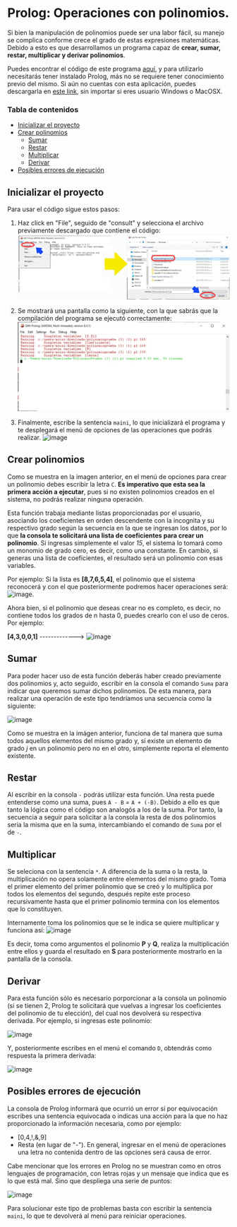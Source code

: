 # Prolog: Operaciones con polinomios.

Si bien la manipulación de polinomios puede ser una labor fácil, su manejo se complica conforme crece el grado de estas expresiones matemáticas. Debido a esto es que desarrollamos un programa capaz de **crear, sumar, restar, multiplicar y derivar polinomios**.

Puedes encontrar el código de este programa [aquí](https://github.com/Jony198207/ProyectoProlog/blob/main/C%C3%B3digo_Operador_de_Polinomios), y para utilizarlo necesitarás tener instalado Prolog, más no se requiere tener conocimiento previo del mismo. Si aún no cuentas con esta aplicación, puedes descargarla en [este link](https://www.swi-prolog.org/download/stable), sin importar si eres usuario Windows o MacOSX.

### Tabla de contenidos
* [Inicializar el proyecto](#inicializar-el-proyecto)
* [Crear polinomios](#crear-polinomios) 
  * [Sumar](#sumar)  
  * [Restar](#restar) 
  * [Multiplicar](#multiplicar) 
  * [Derivar](#derivar) 
* [Posibles errores de ejecución](#posibles-errores-de-ejecución) 

## Inicializar el proyecto

Para usar el código sigue estos pasos:

1) Haz click en "File", seguido de "consult" y selecciona el archivo previamente descargado que contiene el código:
![Imágen2](https://github.com/179786-moises/imagen/blob/main/B2.jpeg)

2) Se mostrará una pantalla como la siguiente, con la que sabrás que la compilación del programa se ejecutó correctamente:
  ![Imágen3](https://github.com/179786-moises/imagen/blob/main/B3.jpeg)

3) Finalmente, escribe la sentencia `maini`, lo que inicializará el programa y te desplegará el menú de opciones de las operaciones que podrás realizar.
   ![image](https://user-images.githubusercontent.com/101894380/159102602-e9dc22f7-b1d0-44e8-aa49-48c68f4a07ac.png)

## Crear polinomios 

Como se muestra en la imagen anterior, en el menú de opciones para crear un polinomio debes escribir la letra `C`. **Es imperativo que esta sea la primera acción a ejecutar**, pues si no existen polinomios creados en el sistema, no podrás realizar ninguna operación.

Esta función trabaja mediante listas proporcionadas por el usuario, asociando los coeficientes en orden descendente con la incognita y su respectivo grado según la secuencia en la que se ingresan los datos, por lo que **la consola te solicitará una lista de coeficientes para crear un polinomio**. Si ingresas simplemente el valor *15*, el sistema lo tomará como un monomio de grado cero, es decir, como una constante. En cambio, si generas una lista de coeficientes, el resultado será un polinomio con esas variables.

Por ejemplo: 
Si la lista es **[8,7,6,5,4]**, el polinomio que el sistema reconocerá y con el que posteriormente podremos hacer operaciones será:
                                    ![image](https://user-images.githubusercontent.com/101894380/159103921-39d9280b-77e3-4651-a90f-b510674e821d.png).

Ahora bien, si el polinomio que deseas crear no es completo, es decir, no contiene todos los grados de n hasta 0, puedes crearlo con el uso de ceros. Por ejemplo:


**[4,3,0,0,1]** ------------->   ![image](https://user-images.githubusercontent.com/101894380/159104133-5f5008ee-068e-41ff-bf25-6575785e69e3.png)

## Sumar

Para poder hacer uso de esta función deberás haber creado previamente dos polinomios y, acto seguido, escribir en la consola el comando `Suma` para indicar que queremos sumar dichos polinomios. De esta manera, para realizar una operación de este tipo tendríamos una secuencia como la siguiente:

![image](https://user-images.githubusercontent.com/101894380/159105013-e66e20f9-e278-4c6f-940f-44d3cec94694.png)

Como se muestra en la imágen anterior, funciona de tal manera que suma todos aquellos elementos del mismo grado y, sí existe un elemento de grado *j* en un polinomio pero no en el otro, simplemente reporta el elemento existente.

## Restar

Al escribir en la consola `-` podrás utilizar esta función. Una resta puede entenderse como una suma, pues `A - B` = `A + (-B)`. Debido a ello es que tanto la lógica como el código son analogós a los de la suma. Por tanto, la secuencia a seguir para solicitar a la consola la resta de dos polinomios sería la misma que en la suma, intercambiando el comando de `Suma` por el de `-`.

## Multiplicar

Se seleciona con la sentencia  `*`. A diferencia de la suma o la resta, la multiplicación no opera solamente entre elementos del mismo grado. Toma el primer elemento del primer polinomio que se creó y lo multiplica por todos los elementos del segundo, después repite este proceso recursivamente hasta que el primer polinomio termina con los elementos que lo constituyen.

Internamente toma los polinomios que se le indica se quiere multiplicar y funciona así: 
![image](https://user-images.githubusercontent.com/101894380/159106566-50e72bbe-349e-492b-a0bc-085f61db3a17.png)

Es decir, toma como argumentos el polinomio **P** y **Q**, realiza la multiplicación entre ellos y guarda el resultado en **S** para posteriormente mostrarlo en la pantalla de la consola.

## Derivar

Para esta función sólo es necesario porporcionar a la consola un polinomio (si se tienen 2, Prolog te solicitará que vuelvas a ingresar los coeficientes del polinomio de tu elección), del cual nos devolverá su respectiva derivada.
Por ejemplo, si ingresas este polinomio:

![image](https://user-images.githubusercontent.com/101894380/159107454-cf57cf95-684c-4159-b75f-9dedad7bee0f.png)

Y, posteriormente escribes en el menú el comando  `D`, obtendrás como respuesta la primera derivada:

![image](https://user-images.githubusercontent.com/101894380/159107352-b995529e-f679-4b88-9f9e-77b6414e8d05.png)

## Posibles errores de ejecución 

La consola de Prolog informará que ocurrió un error si por equivocación escribes una sentencia equivocada o indicas una acción para la que no haz proporcionado la información necesaria, como por ejemplo:
   - [0,4,!,&,9]
   - Resta (en lugar de "-"). En general, ingresar en el menú de operaciones una letra no contenida dentro de las opciones será causa de error. 

Cabe mencionar que los errores en Prolog no se muestran como en otros lenguajes de programación, con letras rojas y un mensaje que indica que es lo que está mal. Sino que despliega una serie de puntos:

![image](https://user-images.githubusercontent.com/101894380/159106274-00e8e065-aaf8-4c15-a4c5-e38426f6b636.png)

Para solucionar este tipo de problemas basta con escribir la sentencia `maini`, lo que te devolverá al menú para reiniciar operaciones.

